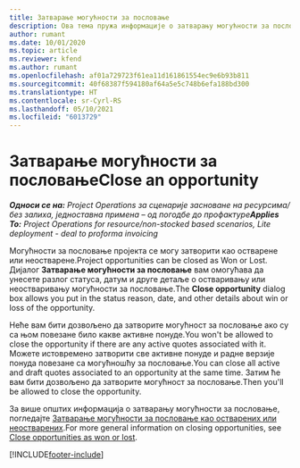 ```yaml
---
title: Затварање могућности за пословање
description: Ова тема пружа информације о затварању могућности за пословање пројекта.
author: rumant
ms.date: 10/01/2020
ms.topic: article
ms.reviewer: kfend
ms.author: rumant
ms.openlocfilehash: af01a729723f61ea11d161861554ec9e6b93b811
ms.sourcegitcommit: 40f68387f594180af64a5e5c748b6efa188bd300
ms.translationtype: HT
ms.contentlocale: sr-Cyrl-RS
ms.lasthandoff: 05/10/2021
ms.locfileid: "6013729"
---
```

# <a name="close-an-opportunity"></a><span data-ttu-id="707c9-103">Затварање могућности за пословање</span><span class="sxs-lookup"><span data-stu-id="707c9-103">Close an opportunity</span></span>

<span data-ttu-id="707c9-104">_**Односи се на:** Project Operations за сценарије засноване на ресурсима/без залиха, једноставна примена – од погодбе до профактуре_</span><span class="sxs-lookup"><span data-stu-id="707c9-104">_**Applies To:** Project Operations for resource/non-stocked based scenarios, Lite deployment - deal to proforma invoicing_</span></span>

<span data-ttu-id="707c9-105">Могућности за пословање пројекта се могу затворити као остварене или неостварене.</span><span class="sxs-lookup"><span data-stu-id="707c9-105">Project opportunities can be closed as Won or Lost.</span></span> <span data-ttu-id="707c9-106">Дијалог **Затварање могућности за пословање** вам омогућава да унесете разлог статуса, датум и друге детаље о остваривању или неостваривању могућности за пословање.</span><span class="sxs-lookup"><span data-stu-id="707c9-106">The **Close opportunity** dialog box allows you put in the status reason, date, and other details about win or loss of the opportunity.</span></span>

<span data-ttu-id="707c9-107">Неће вам бити дозвољено да затворите могућност за пословање ако су са њом повезане било какве активне понуде.</span><span class="sxs-lookup"><span data-stu-id="707c9-107">You won't be allowed to close the opportunity if there are any active quotes associated with it.</span></span> <span data-ttu-id="707c9-108">Можете истовремено затворити све активне понуде и радне верзије понуда повезане са могућношћу за пословање.</span><span class="sxs-lookup"><span data-stu-id="707c9-108">You can close all active and draft quotes associated to an opportunity at the same time.</span></span> <span data-ttu-id="707c9-109">Затим ће вам бити дозвољено да затворите могућност за пословање.</span><span class="sxs-lookup"><span data-stu-id="707c9-109">Then you'll be allowed to close the opportunity.</span></span>

<span data-ttu-id="707c9-110">За више општих информација о затварању могућности за пословање, погледајте [Затварање могућности за пословање као остварених или неостварених](/dynamics365/sales-enterprise/close-opportunity-won-lost-sales).</span><span class="sxs-lookup"><span data-stu-id="707c9-110">For more general information on closing opportunities, see [Close opportunities as won or lost](/dynamics365/sales-enterprise/close-opportunity-won-lost-sales).</span></span>


[!INCLUDE[footer-include](../includes/footer-banner.md)]